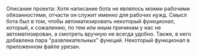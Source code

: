 Описание проекта:
  Хотя написание бота не являлось моими рабочими обязанностями, отчасти он служит именно для рабочих нужд.
  Смысл бота был в том, чтобы автоматизировать некоторый функционал, который, к сожалению, по тем или иным причинам у нас не автоматизирован, а смотреть вручную не всегда удобно.
  Также, в него добавлена пара "развлекательных" функций.
  Некоторый функционал в приложенном файле урезан.
